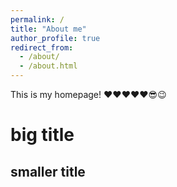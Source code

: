 ```yaml
---
permalink: /
title: "About me"
author_profile: true
redirect_from:
  - /about/
  - /about.html
---
```


This is my homepage! ❤️❤️❤️❤️❤️😎😉

# big title

## smaller title
